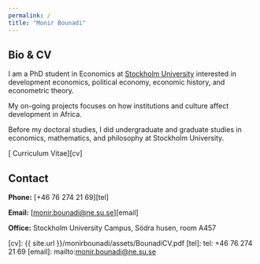 ```yaml
---
permalink: /
title: "Monir Bounadi"
---
```


## Bio & CV

I am a PhD student in Economics at [Stockholm University](https://www.ne.su.se/) interested in development economics, political economy, economic history, and econometric theory. 

My on-going projects focuses on how institutions and culture affect development in Africa.

Before my doctoral studies, I did undergraduate and graduate studies in economics, mathematics, and philosophy at Stockholm University.

[<i class="fas fa-file-pdf"></i> Curriculum Vitae][cv]

## Contact

**Phone:** [+46 76 274 21 69][tel]

**Email:** [monir.bounadi@ne.su.se][email]

**Office:** Stockholm University Campus, Södra husen, room A457

[cv]: {{ site.url }}/monirbounadi/assets/BounadiCV.pdf
[tel]: tel: +46 76 274 21 69
[email]: mailto:monir.bounadi@ne.su.se
